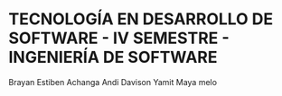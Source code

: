 # TECNOLOGÍA EN DESARROLLO DE SOFTWARE - IV SEMESTRE - INGENIERÍA DE SOFTWARE
Brayan Estiben Achanga Andi
Davison Yamit Maya melo
